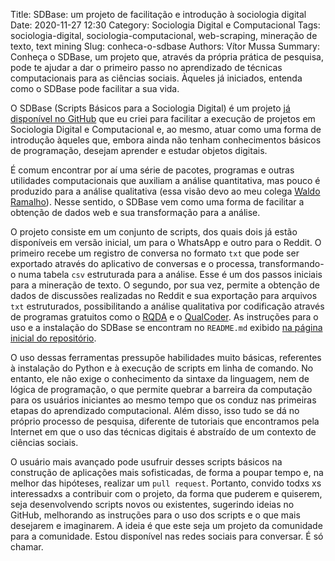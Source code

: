 Title: SDBase: um projeto de facilitação e introdução à sociologia digital
Date: 2020-11-27 12:30
Category: Sociologia Digital e Computacional
Tags: sociologia-digital, sociologia-computacional, web-scraping, mineração de texto, text mining
Slug: conheca-o-sdbase
Authors: Vítor Mussa
Summary: Conheça o SDBase, um projeto que, através da própria prática de pesquisa, pode te ajudar a dar o primeiro passo no aprendizado de técnicas computacionais para as ciências sociais. Àqueles já iniciados, entenda como o SDBase pode facilitar a sua vida.

O SDBase (Scripts Básicos para a Sociologia Digital) é um projeto [já disponível no GitHub](https://github.com/vmussa/sdbase) que eu criei para facilitar a execução de projetos em Sociologia Digital e Computacional e, ao mesmo, atuar como uma forma de introdução àqueles que, embora ainda não tenham conhecimentos básicos de programação, desejam aprender e estudar objetos digitais.

É comum encontrar por aí uma série de pacotes, programas e outras utilidades computacionais que auxiliam a análise quantitativa, mas pouco é produzido para a análise qualitativa (essa visão devo ao meu colega [Waldo Ramalho](https://br.linkedin.com/in/waldoramalho)). Nesse sentido, o SDBase vem como uma forma de facilitar a obtenção de dados web e sua transformação para a análise.

O projeto consiste em um conjunto de scripts, dos quais dois já estão disponíveis em versão inicial, um para o WhatsApp e outro para o Reddit. O primeiro recebe um registro de conversa no formato `txt` que pode ser exportado através do aplicativo de conversas e o processa, transformando-o numa tabela `csv` estruturada para a análise. Esse é um dos passos iniciais para a mineração de texto. O segundo, por sua vez, permite a obtenção de dados de discussões realizadas no Reddit e sua exportação para arquivos `txt` estruturados, possibilitando a análise qualitativa por codificação através de programas gratuitos como o [RQDA](https://rqda.r-forge.r-project.org/) e o [QualCoder](https://qualcoder.wordpress.com/). As instruções para o uso e a instalação do SDBase se encontram no `README.md` exibido [na página inicial do repositório](https://github.com/vmussa/sdbase).

O uso dessas ferramentas pressupõe habilidades muito básicas, referentes à instalação do Python e à execução de scripts em linha de comando. No entanto, ele não exige o conhecimento da sintaxe da linguagem, nem de lógica de programação, o que permite quebrar a barreira da computação para os usuários iniciantes ao mesmo tempo que os conduz nas primeiras etapas do aprendizado computacional. Além disso, isso tudo se dá no próprio processo de pesquisa, diferente de tutoriais que encontramos pela Internet em que o uso das técnicas digitais é abstraído de um contexto de ciências sociais.

O usuário mais avançado pode usufruir desses scripts básicos na construção de aplicações mais sofisticadas, de forma a poupar tempo e, na melhor das hipóteses, realizar um `pull request`. Portanto, convido todxs xs interessadxs a contribuir com o projeto, da forma que puderem e quiserem, seja desenvolvendo scripts novos ou existentes, sugerindo ideias no GitHub, melhorando as instruções para o uso dos scripts e o que mais desejarem e imaginarem. A ideia é que este seja um projeto da comunidade para a comunidade. Estou disponível nas redes sociais para conversar. É só chamar.